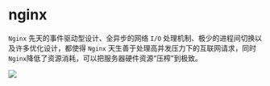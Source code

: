 # nginx

`Nginx` 先天的事件驱动型设计、全异步的网络 `I/O` 处理机制、极少的进程间切换以及许多优化设计，都使得 `Nginx` 天生善于处理高并发压力下的互联网请求，同时`Nginx`降低了资源消耗，可以把服务器硬件资源“压榨”到极致。

![](https://tva1.sinaimg.cn/large/e6c9d24egy1h5kapgx7nuj20u0124wgv.jpg)

